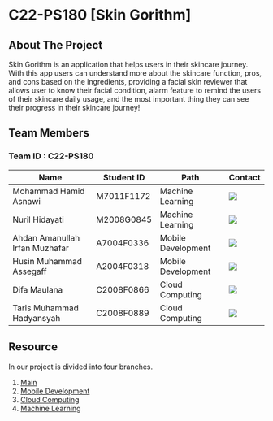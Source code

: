 # C22-PS180 [Skin Gorithm]

## About The Project
Skin Gorithm is an application that helps users in their skincare journey. With this app users can understand more about the skincare function, pros, and cons based on the ingredients, providing a facial skin reviewer that allows user to know their facial condition, alarm feature to remind the users of their skincare daily usage, and the most important thing they can see their progress in their skincare journey!

## Team Members

### Team ID : C22-PS180


| Name                            | Student ID | Path                | Contact                                                                                                                                                                                                              | 
| ------------------------------- | ---------- | ------------------- | -------------------------------------------------------------------------------------------------------------------------------------------------------------------------------------------------------------------- |
| Mohammad Hamid Asnawi           | M7011F1172 | Machine Learning    | <a href="https://www.linkedin.com/in/mhamidasn/"><img src="https://img.shields.io/badge/LinkedIn-0077B5?style=for-the-badge&logo=linkedin&logoColor=white" /></a>  | 
| Nuril Hidayati                  | M2008G0845 | Machine Learning    | <a href="https://www.linkedin.com/in/nuril-hidayati/"><img src="https://img.shields.io/badge/LinkedIn-0077B5?style=for-the-badge&logo=linkedin&logoColor=white" /></a> | 
| Ahdan Amanullah Irfan Muzhafar  | A7004F0336 | Mobile Development  | <a href="https://www.linkedin.com/in/ahdan-amanullah-irfan-muzhaffar-1335b8178/"><img src="https://img.shields.io/badge/LinkedIn-0077B5?style=for-the-badge&logo=linkedin&logoColor=white" /></a> | 
| Husin Muhammad Assegaff         | A2004F0318 | Mobile Development  | <a href="https://www.linkedin.com/in/husinassegaff/"><img src="https://img.shields.io/badge/LinkedIn-0077B5?style=for-the-badge&logo=linkedin&logoColor=white" /></a> | 
| Difa Maulana                    | C2008F0866 | Cloud Computing     | <a href="https://www.linkedin.com/in/difa-maulana/"><img src="https://img.shields.io/badge/LinkedIn-0077B5?style=for-the-badge&logo=linkedin&logoColor=white" /></a> | 
| Taris Muhammad Hadyansyah       | C2008F0889 | Cloud Computing     | <a href="https://www.linkedin.com/in/taris-muhammad/"><img src="https://img.shields.io/badge/LinkedIn-0077B5?style=for-the-badge&logo=linkedin&logoColor=white" /></a> | 


## Resource

In our project is divided into four branches.
1. [Main](https://github.com/ahdan86/Capstone_Bangkit)
2. [Mobile Development](https://github.com/ahdan86/Capstone_Bangkit/tree/Mobile-Development)
3. [Cloud Computing](https://github.com/ahdan86/Capstone_Bangkit/tree/Cloud-Computing)
4. [Machine Learning](https://github.com/ahdan86/Capstone_Bangkit/tree/Machine-Learning)

